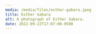```yaml
---
media: /media/files/esther-gabara.jpeg
title: Esther Gabara
alt: A photograph of Esther Gabara.
date: 2022-09-22T17:07:00-0500
---
```

